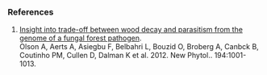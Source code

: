 ### References

1.  [Insight into trade-off between wood decay and parasitism from the
    genome of a fungal forest
    pathogen](http://europepmc.org/abstract/MED/22463738).\
    Olson A, Aerts A, Asiegbu F, Belbahri L, Bouzid O, Broberg A, Canbck
    B, Coutinho PM, Cullen D, Dalman K et al. 2012. New Phytol..
    194:1001-1013.
